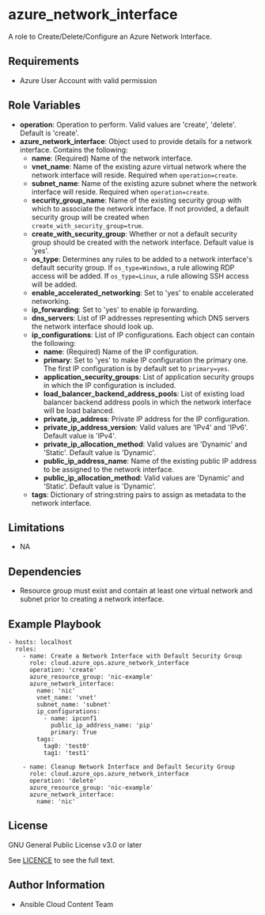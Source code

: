 azure_network_interface
==================

A role to Create/Delete/Configure an Azure Network Interface.

Requirements
------------

* Azure User Account with valid permission

Role Variables
--------------

* **operation**: Operation to perform. Valid values are 'create', 'delete'. Default is 'create'.
* **azure_network_interface**: Object used to provide details for a network interface. Contains the following:
  - **name**: (Required) Name of the network interface.
  - **vnet_name**: Name of the existing azure virtual network where the network interface will reside. Required when `operation=create`.
  - **subnet_name**: Name of the existing azure subnet where the network interface will reside. Required when `operation=create`.
  - **security_group_name**: Name of the existing security group with which to associate the network interface. If not provided, a default security group will be created when `create_with_security_group=true`.
  - **create_with_security_group**: Whether or not a default security group should be created with the network interface. Default value is 'yes'.
  - **os_type**: Determines any rules to be added to a network interface's default security group. If `os_type=Windows`, a rule allowing RDP access will be added. If `os_type=Linux`, a rule allowing SSH access will be added.
  - **enable_accelerated_networking**: Set to 'yes' to enable accelerated networking.
  - **ip_forwarding**: Set to 'yes' to enable ip forwarding.
  - **dns_servers**: List of IP addresses representing which DNS servers the network interface should look up.
  - **ip_configurations**: List of IP configurations. Each object can contain the following:
    - **name**: (Required) Name of the IP configuration.
    - **primary**: Set to 'yes' to make IP configuration the primary one. The first IP configuration is by default set to `primary=yes`.
    - **application_security_groups**: List of application security groups in which the IP configuration is included.
    - **load_balancer_backend_address_pools**: List of existing load balancer backend address pools in which the network interface will be load balanced.
    - **private_ip_address**: Private IP address for the IP configuration.
    - **private_ip_address_version**: Valid values are 'IPv4' and 'IPv6'. Default value is 'IPv4'.
    - **private_ip_allocation_method**: Valid values are 'Dynamic' and 'Static'. Default value is 'Dynamic'.
    - **public_ip_address_name**: Name of the existing public IP address to be assigned to the network interface.
    - **public_ip_allocation_method**: Valid values are 'Dynamic' and 'Static'. Default value is 'Dynamic'.
  - **tags**: Dictionary of string:string pairs to assign as metadata to the network interface.

Limitations
------------

- NA

Dependencies
------------

- Resource group must exist and contain at least one virtual network and subnet prior to creating a network interface.

Example Playbook
----------------

    - hosts: localhost
      roles:
        - name: Create a Network Interface with Default Security Group
          role: cloud.azure_ops.azure_network_interface
          operation: 'create'
          azure_resource_group: 'nic-example'
          azure_network_interface:
            name: 'nic'
            vnet_name: 'vnet'
            subnet_name: 'subnet'
            ip_configurations:
              - name: ipconf1
                public_ip_address_name: 'pip'
                primary: True
            tags:
              tag0: 'test0'
              tag1: 'test1'

        - name: Cleanup Network Interface and Default Security Group
          role: cloud.azure_ops.azure_network_interface
          operation: 'delete'
          azure_resource_group: 'nic-example'
          azure_network_interface:
            name: 'nic'

License
-------

GNU General Public License v3.0 or later

See [LICENCE](https://github.com/ansible-collections/cloud.azure_ops/blob/main/LICENSE) to see the full text.

Author Information
------------------

- Ansible Cloud Content Team